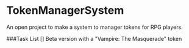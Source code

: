 # TokenManagerSystem
An open project to make a system to manager tokens for RPG players.

###Task List
[] Beta version with a "Vampire: The Masquerade" token
